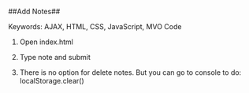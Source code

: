 ##Add Notes##

Keywords: AJAX, HTML, CSS, JavaScript, MVO Code

1. Open index.html

2. Type note and submit

3. There is no option for delete notes. But you can go to console to do:
   localStorage.clear()
